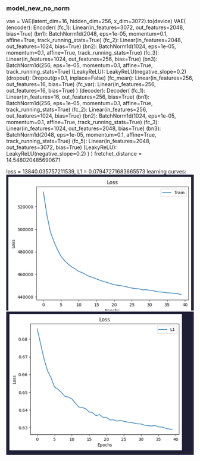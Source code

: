 ### model_new_no_norm 
vae = VAE(latent_dim=16, hidden_dim=256, x_dim=3072).to(device)
VAE(
  (encoder): Encoder(
    (fc_1): Linear(in_features=3072, out_features=2048, bias=True)
    (bn1): BatchNorm1d(2048, eps=1e-05, momentum=0.1, affine=True, track_running_stats=True)
    (fc_2): Linear(in_features=2048, out_features=1024, bias=True)
    (bn2): BatchNorm1d(1024, eps=1e-05, momentum=0.1, affine=True, track_running_stats=True)
    (fc_3): Linear(in_features=1024, out_features=256, bias=True)
    (bn3): BatchNorm1d(256, eps=1e-05, momentum=0.1, affine=True, track_running_stats=True)
    (LeakyReLU): LeakyReLU(negative_slope=0.2)
    (dropout): Dropout(p=0.1, inplace=False)
    (fc_mean): Linear(in_features=256, out_features=16, bias=True)
    (fc_var): Linear(in_features=256, out_features=16, bias=True)
  )
  (decoder): Decoder(
    (fc_1): Linear(in_features=16, out_features=256, bias=True)
    (bn1): BatchNorm1d(256, eps=1e-05, momentum=0.1, affine=True, track_running_stats=True)
    (fc_2): Linear(in_features=256, out_features=1024, bias=True)
    (bn2): BatchNorm1d(1024, eps=1e-05, momentum=0.1, affine=True, track_running_stats=True)
    (fc_3): Linear(in_features=1024, out_features=2048, bias=True)
    (bn3): BatchNorm1d(2048, eps=1e-05, momentum=0.1, affine=True, track_running_stats=True)
    (fc_5): Linear(in_features=2048, out_features=3072, bias=True)
    (LeakyReLU): LeakyReLU(negative_slope=0.2)
  )
)
fretchet_distance = 14.548020485690671

loss =  13840.035757211539,
L1 = 0.07947271683665573
learning curves:
![alt text](image.png)
![alt text](image-1.png)
